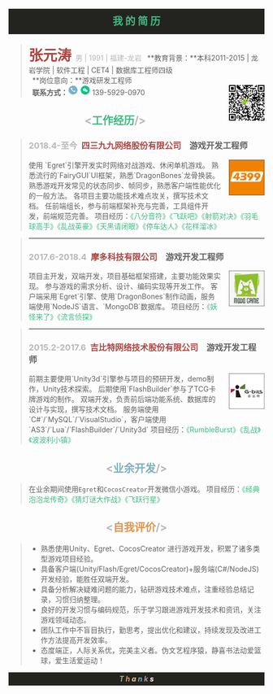 <p style="background-color:#23241F; width:100%; height:50px;line-height:50px;text-align:center;font-size:20px">
<strong>
<span style="color:#42B983">我 的 简 历</span>
</strong>
</p>

><span style="font-size:28px;color:#ab4642;">**张元涛**&nbsp;<span style="color:#b8b8b8;font-size:14px;">男 | 1991 | 福建-龙岩</span></span>
>&ensp;**教育背景：**本科2011-2015 | 龙岩学院 | 软件工程 | CET4 | 数据库工程师四级<br>
>&ensp;**岗位意向：**游戏研发工程师<br>
>&ensp;**联系方式：**<img src="assets/电话2.png"  width="20" height="20" type="image/jpeg"> <img src="assets/微信1.png"  width="20" height="20" type="image/jpeg"> 139-5929-0970
><img src="assets/code.jpg"  width="70" height="70" type="image/jpeg" style="float: right;margin-bottom: 1em; margin-left: 1em;">

## <center><span style="color:#b8b8b8"><<span style="color:#42B983">工作经历</span>/></span></center>

>### <span style="color:#b8b8b8">2018.4-至今</span>&ensp;<span style="color:#ab4642">四三九九网络股份有限公司</span>&ensp;&ensp;游戏开发工程师 
><img src="assets/4399.png"  width="70" height="70" type="image/jpeg" style="float: right;margin-bottom: 1em; margin-left: 1em;"> 
>使用 `Egret`引擎开发实时网络对战游戏、休闲单机游戏。
>熟悉流行的`FairyGUI`UI框架，熟悉`DragonBones`龙骨换装。
>熟悉游戏开发常见的状态同步、帧同步，熟悉客户端性能优化的一般方法。
>各项目主要功能技术难点攻关，撰写技术文档。
>任前端组长，参与前端框架补充与完善，工具组件开发，前端规范完善。
>项目经历：<span style="color:#42B983">《八分音符》《飞跃吧》《射箭对决》《羽毛球高手》《乱战英豪》《天黑请闭眼》《停车达人》《花样溜冰》

>---
>### <span style="color:#b8b8b8">2017.6-2018.4</span>&ensp;<span style="color:#ab4642">摩多科技有限公司</span>&ensp;&ensp;游戏开发工程师
><img src="assets/modo.png"  width="70" height="70" type="image/jpeg" style="float: right;margin-bottom: 1em; margin-left: 1em;"> 
>项目主开发，双端开发，项目基础框架搭建，主要功能效果实现。
>参与游戏的需求分析、设计、编码实现等开发工作。
>客户端采用`Egret`引擎、使用`DragonBones`制作动画，服务端使用`NodeJS`语言、`MongoDB`数据库。
>项目经历：<span style="color:#42B983">《妖怪来了》《流言侦探》</span>

>---
>### <span style="color:#b8b8b8">2015.2-2017.6</span>&ensp;<span style="color:#ab4642">吉比特网络技术股份有限公司</span>&ensp;&ensp;游戏开发工程师
><img src="assets/gbits.png"  width="70" height="70" type="image/jpeg" style="float: right;margin-bottom: 1em; margin-left: 1em;"> 
>前期主要使用`Unity3d`引擎参与项目的预研开发，demo制作，Unity技术探索。
>后期使用`FlashBuilder`参与了TCG卡牌游戏的制作。
>双端开发，负责前后端功能系统、数据库的设计与实现，撰写技术文档。
>服务端使用`C#`/`MySQL`/`VisualStudio`，客户端使用`AS3`/`Lua`/`FlashBuilder`/`Unity3d`
>项目经历：<span style="color:#42B983">《RumbleBurst》《乱战》《波波利小镇》</span>

## <center><span style="color:#b8b8b8"><<span style="color:#7cafc2">业余开发</span>/></span></center>

>在业余期间使用`Egret`和`CocosCreator`开发微信小游戏。
>项目经历：<span style="color:#42B983">《经典泡泡龙传奇》《猜灯谜大作战》《飞跃行星》</span>

## <center><span style="color:#b8b8b8"><<span style="color:#dc9656">自我评价</span>/></span></center>
>+ 熟悉使用Unity、Egret、CocosCreator 进行游戏开发，积累了诸多类型游戏项目经验。
>+ 具备客户端(Unity/Flash/Egret/CocosCreator)+服务端(C#/NodeJS)开发经验，能胜任双端开发。
>+ 具备分析解决疑难问题的能力，钻研游戏技术难点，注重经验总结记录，习惯归纳整理。
>+ 良好的开发习惯与编码规范，乐于学习跟进游戏开发技术和资讯，关注游戏领域动态。
>+ 团队工作中不盲目执行，勤思考，提出优化和建议，持续发现及改进工作方法提高开发效率。
>+ 态度端正，人际关系优，完美主义者。伪文艺程序猿，静喜书法动爱篮球，爱生活爱运动！

<p style="background-color:#23241F; width:100%; height:26px;line-height:26px;text-align:center;font-size:14px">
<strong><i>
<span style="color:#a1b56c">T</span>
<span style="color:#dc9656">h</span>
<span style="color:#f7ca88">a</span>
<span style="color:#7cafc2">n</span>
<span style="color:#ba8baf">k</span>
<span style="color:#ffffff">s</span>
</i></strong>
</p>